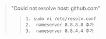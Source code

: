 > "Could not resolve host: github.com"
> 
>>  ```
>>  1. sudo vi /etc/resolv.conf
>>  2.  nameserver 8.8.8.8 추가
>>  3.  nameserver 8.8.4.4 추가
>>  ```
